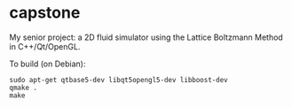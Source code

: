 # capstone

My senior project: a 2D fluid simulator using the Lattice Boltzmann Method in C++/Qt/OpenGL.

To build (on Debian):

    sudo apt-get qtbase5-dev libqt5opengl5-dev libboost-dev
    qmake .
    make
